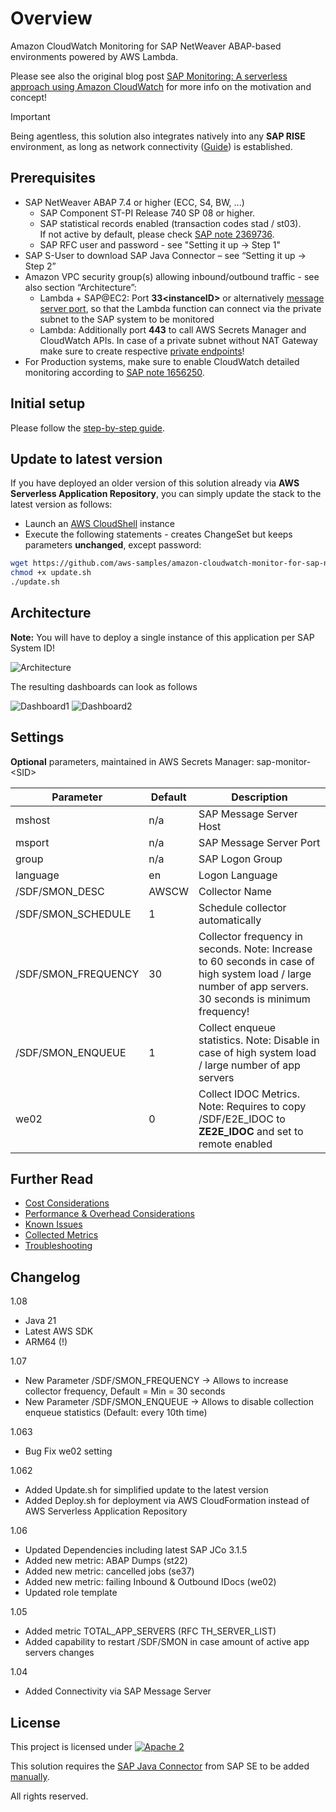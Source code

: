 # Overview

Amazon CloudWatch Monitoring for SAP NetWeaver ABAP-based environments powered by AWS Lambda.

Please see also the original blog post [SAP Monitoring: A serverless approach using Amazon CloudWatch](https://aws.amazon.com/blogs/awsforsap/sap-monitoring-a-serverless-approach-using-amazon-cloudwatch/) for more info on the motivation and concept!

> [!IMPORTANT]  
> Being agentless, this solution also integrates natively into any **SAP RISE** environment, as long as network connectivity ([Guide](https://docs.aws.amazon.com/sap/latest/general/connectivity-rise.html)) is established.


## Prerequisites

- SAP NetWeaver ABAP 7.4 or higher (ECC, S4, BW, ...)
  - SAP Component ST-PI Release 740 SP 08 or higher.
  - SAP statistical records enabled (transaction codes stad / st03).  
  If not active by default, please check [SAP note 2369736](https://launchpad.support.sap.com/#/notes/0002369736).
  - SAP RFC user and password - see "Setting it up -> Step 1"
- SAP S-User to download SAP Java Connector – see “Setting it up -> Step 2”
- Amazon VPC security group(s) allowing inbound/outbound traffic - see also section “Architecture”:
  - Lambda + SAP@EC2: Port **33\<instanceID\>** or alternatively [message server port](https://github.com/aws-samples/amazon-cloudwatch-monitor-for-sap-netweaver/blob/master/docs/Message_Server.md), so that the Lambda function can connect via the private subnet to the SAP system to be monitored
  - Lambda: Additionally port **443** to call AWS Secrets Manager and CloudWatch APIs. In case of a private subnet without NAT Gateway make sure to create respective [private endpoints](https://docs.aws.amazon.com/vpc/latest/userguide/vpce-interface.html)!
- For Production systems, make sure to enable CloudWatch detailed monitoring according to [SAP note 1656250](https://launchpad.support.sap.com/#/notes/1656250).

## Initial setup

Please follow the [step-by-step guide](https://github.com/aws-samples/amazon-cloudwatch-monitor-for-sap-netweaver/blob/master/docs/Setting_it_up.md).

## Update to latest version

If you have deployed an older version of this solution already via **AWS Serverless Application Repository**, you can simply update the stack to the latest version as follows:

- Launch an [AWS CloudShell](https://console.aws.amazon.com/cloudshell/home) instance
- Execute the following statements - creates ChangeSet but keeps parameters **unchanged**, except password:

```bash
wget https://github.com/aws-samples/amazon-cloudwatch-monitor-for-sap-netweaver/raw/master/update.sh
chmod +x update.sh
./update.sh
```

## Architecture

**Note:** You will have to deploy a single instance of this application per SAP System ID! 

![Architecture](https://github.com/aws-samples/amazon-cloudwatch-monitor-for-sap-netweaver/blob/master/assets/arch.png?raw=true)

The resulting dashboards can look as follows  

![Dashboard1](https://github.com/aws-samples/amazon-cloudwatch-monitor-for-sap-netweaver/blob/master/assets/cw_dashboard1.png?raw=true)
![Dashboard2](https://github.com/aws-samples/amazon-cloudwatch-monitor-for-sap-netweaver/blob/master/assets/cw_dashboard2.png?raw=true)

## Settings

**Optional** parameters, maintained in AWS Secrets Manager: sap-monitor-\<SID\>

| Parameter | Default | Description |
|--|--|--|
|  mshost | n/a | SAP Message Server Host |
|  msport | n/a | SAP Message Server Port |
|  group | n/a | SAP Logon Group |
|  language | en | Logon Language |
|  /SDF/SMON_DESC | AWSCW | Collector Name |
|  /SDF/SMON_SCHEDULE | 1 | Schedule collector automatically |
|  /SDF/SMON_FREQUENCY | 30 | Collector frequency in seconds. Note: Increase to 60 seconds in case of high system load / large number of app servers. 30 seconds is minimum frequency!|
|  /SDF/SMON_ENQUEUE | 1 | Collect enqueue statistics. Note: Disable in case of high system load / large number of app servers |
|  we02 | 0 | Collect IDOC Metrics. Note: Requires to copy /SDF/E2E_IDOC to **ZE2E_IDOC** and set to remote enabled |

## Further Read

- [Cost Considerations](https://github.com/aws-samples/amazon-cloudwatch-monitor-for-sap-netweaver/blob/master/docs/Cost_Considerations.md)  
- [Performance & Overhead Considerations](https://github.com/aws-samples/amazon-cloudwatch-monitor-for-sap-netweaver/blob/master/docs/Performance_Considerations.md)  
- [Known Issues](https://github.com/aws-samples/amazon-cloudwatch-monitor-for-sap-netweaver/blob/master/docs/Known_Issues.md)  
- [Collected Metrics](https://github.com/aws-samples/amazon-cloudwatch-monitor-for-sap-netweaver/blob/master/docs/Metrics.md)  
- [Troubleshooting](https://github.com/aws-samples/amazon-cloudwatch-monitor-for-sap-netweaver/blob/master/docs/Troubleshooting.md)  

## Changelog

1.08

- Java 21
- Latest AWS SDK
- ARM64 (!)

1.07

- New Parameter /SDF/SMON_FREQUENCY -> Allows to increase collector frequency, Default = Min = 30 seconds
- New Parameter /SDF/SMON_ENQUEUE -> Allows to disable collection enqueue statistics (Default: every 10th time)

1.063

- Bug Fix we02 setting

1.062

- Added Update.sh for simplified update to the latest version
- Added Deploy.sh for deployment via AWS CloudFormation instead of AWS Serverless Application Repository

1.06

- Updated Dependencies including latest SAP JCo 3.1.5
- Added new metric: ABAP Dumps (st22)
- Added new metric: cancelled jobs (se37)
- Added new metric: failing Inbound & Outbound IDocs (we02)
- Updated role template

1.05

- Added metric TOTAL_APP_SERVERS (RFC TH_SERVER_LIST)
- Added capability to restart /SDF/SMON in case amount of active app servers changes

1.04

- Added Connectivity via SAP Message Server

## License

This project is licensed under  [![Apache 2](https://img.shields.io/badge/license-Apache%202-blue.svg)](./LICENSE)

This solution requires the [SAP Java Connector](https://support.sap.com/en/product/connectors.html) from SAP SE to be added [manually](/docs/Create_AWS_Lambda_layer_for_SAP_Jco.md).
  
All rights reserved.
